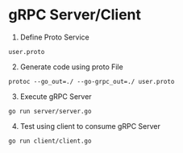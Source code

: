 # gRPC Server/Client

1. Define Proto Service

```
user.proto
```

2. Generate code using proto File

```
protoc --go_out=./ --go-grpc_out=./ user.proto
```

3. Execute gRPC Server

```
go run server/server.go
```

4. Test using client to consume gRPC Server

```
go run client/client.go
```
